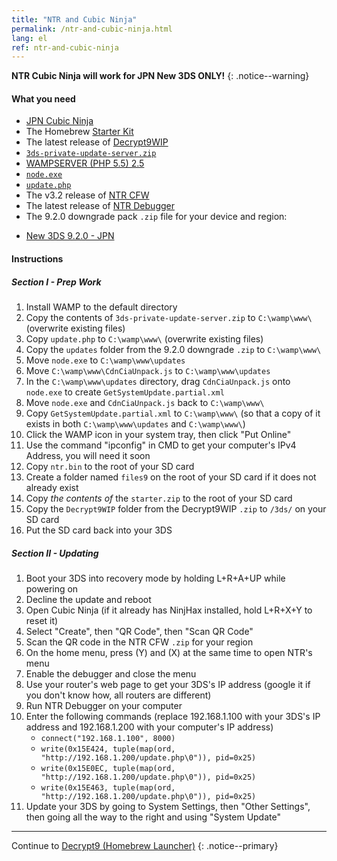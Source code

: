 ```yaml
---
title: "NTR and Cubic Ninja"
permalink: /ntr-and-cubic-ninja.html
lang: el
ref: ntr-and-cubic-ninja
---
```


**NTR Cubic Ninja will work for JPN New 3DS ONLY!**
{: .notice--warning}

#### What you need

* [JPN Cubic Ninja](https://www.amazon.com/dp/B004QL7M0A)
* The Homebrew [Starter Kit](http://smealum.github.io/ninjhax2/starter.zip)
* The latest release of [Decrypt9WIP](https://github.com/d0k3/Decrypt9WIP/releases/latest)
* [`3ds-private-update-server.zip`](magnet:?xt=urn:btih:8623e580752f22940d96630ef723ce30a707b22e&dn=3ds-private-update-server.zip&tr=udp%3A%2F%2Ftracker.coppersurfer.tk%3A6969%2Fannounce&tr=udp%3A%2F%2Ftracker.opentrackr.org%3A1337%2Fannounce&tr=http%3A%2F%2Ftracker.opentrackr.org%3A1337%2Fannounce&tr=udp%3A%2F%2Fzer0day.ch%3A1337%2Fannounce&tr=udp%3A%2F%2Ftracker.leechers-paradise.org%3A6969%2Fannounce&tr=udp%3A%2F%2F9.rarbg.com%3A2710%2Fannounce&tr=udp%3A%2F%2Fexplodie.org%3A6969%2Fannounce&tr=http%3A%2F%2Fexplodie.org%3A6969%2Fannounce&tr=http%3A%2F%2Fp4p.arenabg.com%3A1337%2Fannounce&tr=udp%3A%2F%2Fp4p.arenabg.com%3A1337%2Fannounce&tr=http%3A%2F%2Ftracker.aletorrenty.pl%3A2710%2Fannounce&tr=udp%3A%2F%2Ftracker.aletorrenty.pl%3A2710%2Fannounce&tr=http%3A%2F%2Ftracker.baravik.org%3A6970%2Fannounce&tr=http%3A%2F%2Ftracker1.wasabii.com.tw%3A6969%2Fannounce&tr=udp%3A%2F%2Ftracker.piratepublic.com%3A1337%2Fannounce&tr=http%3A%2F%2Ftracker.tfile.me%2Fannounce&tr=udp%3A%2F%2Ftorrent.gresille.org%3A80%2Fannounce&tr=http%3A%2F%2Ftorrent.gresille.org%2Fannounce&tr=udp%3A%2F%2Ftracker.kicks-ass.net%3A80%2Fannounce&tr=udp%3A%2F%2Ftracker.internetwarriors.net%3A1337%2Fannounce)
* [WAMPSERVER (PHP 5.5) 2.5](http://www.wampserver.com/en/#download-wrapper)
* [`node.exe`](http://nodejs.org/dist/latest/win-x86/node.exe)
* [`update.php`](magnet:?xt=urn:btih:cd7e59ea9744115913b561dbde15f8d68e713507&dn=update.php&tr=udp%3A%2F%2Ftracker.coppersurfer.tk%3A6969%2Fannounce&tr=udp%3A%2F%2Ftracker.opentrackr.org%3A1337%2Fannounce&tr=http%3A%2F%2Ftracker.opentrackr.org%3A1337%2Fannounce&tr=udp%3A%2F%2Fzer0day.ch%3A1337%2Fannounce&tr=udp%3A%2F%2Ftracker.leechers-paradise.org%3A6969%2Fannounce&tr=udp%3A%2F%2F9.rarbg.com%3A2710%2Fannounce&tr=udp%3A%2F%2Fexplodie.org%3A6969%2Fannounce&tr=http%3A%2F%2Fexplodie.org%3A6969%2Fannounce&tr=http%3A%2F%2Fp4p.arenabg.com%3A1337%2Fannounce&tr=udp%3A%2F%2Fp4p.arenabg.com%3A1337%2Fannounce&tr=http%3A%2F%2Ftracker.aletorrenty.pl%3A2710%2Fannounce&tr=udp%3A%2F%2Ftracker.aletorrenty.pl%3A2710%2Fannounce&tr=http%3A%2F%2Ftracker.baravik.org%3A6970%2Fannounce&tr=http%3A%2F%2Ftracker1.wasabii.com.tw%3A6969%2Fannounce&tr=udp%3A%2F%2Ftracker.piratepublic.com%3A1337%2Fannounce&tr=http%3A%2F%2Ftracker.tfile.me%2Fannounce&tr=udp%3A%2F%2Ftorrent.gresille.org%3A80%2Fannounce&tr=http%3A%2F%2Ftorrent.gresille.org%2Fannounce&tr=udp%3A%2F%2Ftracker.kicks-ass.net%3A80%2Fannounce&tr=udp%3A%2F%2Ftracker.internetwarriors.net%3A1337%2Fannounce)
* The v3.2 release of [NTR CFW](https://github.com/44670/BootNTR/releases/tag/3.2)
* The latest release of [NTR Debugger](magnet:?xt=urn:btih:66274cee542bef7745792714673bf2be4d606496&dn=NTR%20Debugger.zip&tr=udp%3A%2F%2Ftracker.coppersurfer.tk%3A6969%2Fannounce&tr=udp%3A%2F%2Ftracker.opentrackr.org%3A1337%2Fannounce&tr=http%3A%2F%2Ftracker.opentrackr.org%3A1337%2Fannounce&tr=udp%3A%2F%2Fzer0day.ch%3A1337%2Fannounce&tr=udp%3A%2F%2Ftracker.leechers-paradise.org%3A6969%2Fannounce&tr=udp%3A%2F%2F9.rarbg.com%3A2710%2Fannounce&tr=udp%3A%2F%2Fexplodie.org%3A6969%2Fannounce&tr=http%3A%2F%2Fexplodie.org%3A6969%2Fannounce&tr=http%3A%2F%2Fp4p.arenabg.com%3A1337%2Fannounce&tr=udp%3A%2F%2Fp4p.arenabg.com%3A1337%2Fannounce&tr=http%3A%2F%2Ftracker.aletorrenty.pl%3A2710%2Fannounce&tr=udp%3A%2F%2Ftracker.aletorrenty.pl%3A2710%2Fannounce&tr=http%3A%2F%2Ftracker.baravik.org%3A6970%2Fannounce&tr=http%3A%2F%2Ftracker1.wasabii.com.tw%3A6969%2Fannounce&tr=udp%3A%2F%2Ftracker.piratepublic.com%3A1337%2Fannounce&tr=http%3A%2F%2Ftracker.tfile.me%2Fannounce&tr=udp%3A%2F%2Ftorrent.gresille.org%3A80%2Fannounce&tr=http%3A%2F%2Ftorrent.gresille.org%2Fannounce&tr=udp%3A%2F%2Ftracker.kicks-ass.net%3A80%2Fannounce&tr=udp%3A%2F%2Ftracker.internetwarriors.net%3A1337%2Fannounce)
* The 9.2.0 downgrade pack `.zip` file for your device and region:  
 +    [New 3DS 9.2.0 - JPN](magnet:?xt=urn:btih:c8630ed31b53637b9023bd4dc1ce38362bb8ecd9&dn=9.2.0-20J%28Full%29%5Fn3DS.zip&tr=udp%3A%2F%2Ftracker.coppersurfer.tk%3A6969%2Fannounce&tr=udp%3A%2F%2Ftracker.opentrackr.org%3A1337%2Fannounce&tr=http%3A%2F%2Ftracker.opentrackr.org%3A1337%2Fannounce&tr=udp%3A%2F%2Fzer0day.ch%3A1337%2Fannounce&tr=udp%3A%2F%2Ftracker.leechers-paradise.org%3A6969%2Fannounce&tr=udp%3A%2F%2F9.rarbg.com%3A2710%2Fannounce&tr=http%3A%2F%2Fexplodie.org%3A6969%2Fannounce&tr=udp%3A%2F%2Fexplodie.org%3A6969%2Fannounce&tr=http%3A%2F%2Fp4p.arenabg.com%3A1337%2Fannounce&tr=udp%3A%2F%2Fp4p.arenabg.com%3A1337%2Fannounce&tr=http%3A%2F%2Ftracker.aletorrenty.pl%3A2710%2Fannounce&tr=udp%3A%2F%2Ftracker.aletorrenty.pl%3A2710%2Fannounce&tr=http%3A%2F%2Ftracker1.wasabii.com.tw%3A6969%2Fannounce&tr=http%3A%2F%2Ftracker.baravik.org%3A6970%2Fannounce&tr=udp%3A%2F%2Ftracker.piratepublic.com%3A1337%2Fannounce&tr=http%3A%2F%2Ftracker.tfile.me%2Fannounce&tr=http%3A%2F%2Ftorrent.gresille.org%2Fannounce&tr=udp%3A%2F%2Ftorrent.gresille.org%3A80%2Fannounce&tr=udp%3A%2F%2Ftracker.kicks-ass.net%3A80%2Fannounce&tr=http%3A%2F%2Ftracker.kicks-ass.net%2Fannounce)     

#### Instructions

##### Section I - Prep Work

1. Install WAMP to the default directory
2. Copy the contents of `3ds-private-update-server.zip` to `C:\wamp\www\` (overwrite existing files)
3. Copy `update.php` to `C:\wamp\www\` (overwrite existing files)
4. Copy the `updates` folder from the 9.2.0 downgrade `.zip` to `C:\wamp\www\`
5. Move `node.exe` to `C:\wamp\www\updates`
6. Move `C:\wamp\www\CdnCiaUnpack.js` to `C:\wamp\www\updates`
7. In the `C:\wamp\www\updates` directory, drag `CdnCiaUnpack.js` onto `node.exe` to create `GetSystemUpdate.partial.xml`
8. Move `node.exe` and `CdnCiaUnpack.js` back to `C:\wamp\www\`
9. Copy `GetSystemUpdate.partial.xml` to `C:\wamp\www\` (so that a copy of it exists in both `C:\wamp\www\updates` and `C:\wamp\www\`)
9. Click the WAMP icon in your system tray, then click "Put Online"
10. Use the command "ipconfig" in CMD to get your computer's IPv4 Address, you will need it soon
11. Copy `ntr.bin` to the root of your SD card
12. Create a folder named `files9` on the root of your SD card if it does not already exist
1. Copy _the contents of_ the `starter.zip` to the root of your SD card
2. Copy the `Decrypt9WIP` folder from the Decrypt9WIP `.zip` to `/3ds/` on your SD card
3. Put the SD card back into your 3DS

##### Section II - Updating

1. Boot your 3DS into recovery mode by holding L+R+A+UP while powering on
2. Decline the update and reboot
3. Open Cubic Ninja (if it already has NinjHax installed, hold L+R+X+Y to reset it)
4. Select "Create", then "QR Code", then "Scan QR Code"
5. Scan the QR code in the NTR CFW `.zip` for your region
6. On the home menu, press (Y) and (X) at the same time to open NTR's menu
7. Enable the debugger and close the menu
8. Use your router's web page to get your 3DS's IP address (google it if you don't know how, all routers are different)
9. Run NTR Debugger on your computer
10. Enter the following commands (replace 192.168.1.100 with your 3DS's IP address and 192.168.1.200 with your computer's IP address)    
    + `connect("192.168.1.100", 8000)`
    + `write(0x15E424, tuple(map(ord, "http://192.168.1.200/update.php\0")), pid=0x25)`
    + `write(0x15E0EC, tuple(map(ord, "http://192.168.1.200/update.php\0")), pid=0x25)`
    + `write(0x15E463, tuple(map(ord, "http://192.168.1.200/update.php\0")), pid=0x25)`
11. Update your 3DS by going to System Settings, then "Other Settings", then going all the way to the right and using "System Update"

___

Continue to [Decrypt9 (Homebrew Launcher)](decrypt9-(homebrew-launcher))
{: .notice--primary}
